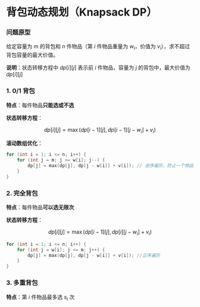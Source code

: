 # 背包动态规划（Knapsack DP）

### 问题原型

给定容量为 $m$ 的背包和 $n$ 件物品（第 $i$ 件物品重量为 $w_i$，价值为 $v_i$），求不超过背包容量的最大价值。

**说明**：状态转移方程中 $dp[i][j]$ 表示前 $i$ 件物品，容量为 $j$ 的背包中，最大价值为 $dp[i][j]$

### 1. 0/1 背包

**特点**：每件物品**只能选或不选**

**状态转移方程**：

```math
dp[i][j] = \max(dp[i-1][j], dp[i-1][j-w_i] + v_i)
```

**滚动数组优化**：

```cpp
for (int i = 1; i <= n; i++) {
    for (int j = m; j >= w[i]; j--) {
        dp[j] = max(dp[j], dp[j - w[i]] + v[i]); // 逆序遍历，防止一个物品被重复选取
    }
}
```

### 2. 完全背包

**特点**：每件物品**可以选无限次**

**状态转移方程**：

```math
dp[i][j] = \max(dp[i-1][j], dp[i][j-w_i] + v_i)
```

```cpp
for (int i = 1; i <= n; i++) {
    for (int j = w[i]; j <= m; j++) {
        dp[j] = max(dp[j], dp[j - w[i]] + v[i]); //正序遍历
    }
}
```

### 3. 多重背包

**特点**：第 $i$ 件物品最多选 $s_i$ 次

```cpp

```
